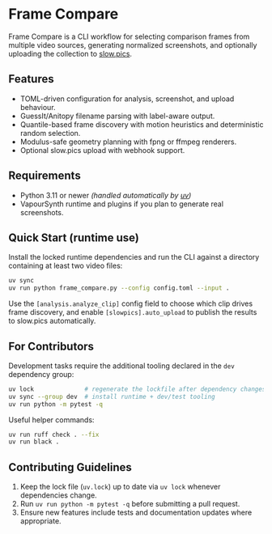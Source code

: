 # Frame Compare

Frame Compare is a CLI workflow for selecting comparison frames from multiple video sources, generating normalized screenshots, and optionally uploading the collection to [slow.pics](https://slow.pics).

## Features

- TOML-driven configuration for analysis, screenshot, and upload behaviour.
- GuessIt/Anitopy filename parsing with label-aware output.
- Quantile-based frame discovery with motion heuristics and deterministic random selection.
- Modulus-safe geometry planning with fpng or ffmpeg renderers.
- Optional slow.pics upload with webhook support.

## Requirements

- Python 3.11 or newer *(handled automatically by [uv](https://github.com/astral-sh/uv))*
- VapourSynth runtime and plugins if you plan to generate real screenshots.

## Quick Start (runtime use)

Install the locked runtime dependencies and run the CLI against a directory containing at least two video files:

```bash
uv sync
uv run python frame_compare.py --config config.toml --input .
```

Use the `[analysis.analyze_clip]` config field to choose which clip drives frame discovery, and enable `[slowpics].auto_upload` to publish the results to slow.pics automatically.

## For Contributors

Development tasks require the additional tooling declared in the `dev` dependency group:

```bash
uv lock              # regenerate the lockfile after dependency changes
uv sync --group dev  # install runtime + dev/test tooling
uv run python -m pytest -q
```

Useful helper commands:

```bash
uv run ruff check . --fix
uv run black .
```

## Contributing Guidelines

1. Keep the lock file (`uv.lock`) up to date via `uv lock` whenever dependencies change.
2. Run `uv run python -m pytest -q` before submitting a pull request.
3. Ensure new features include tests and documentation updates where appropriate.

